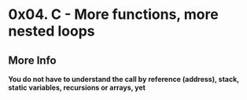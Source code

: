 # 0x04. C - More functions, more nested loops

## More Info
__You do not have to understand the call by reference (address), stack, static variables, recursions or arrays, yet__
